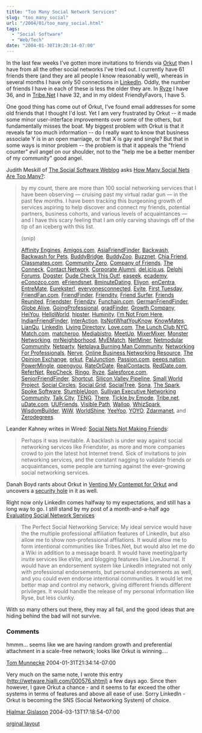 ```yaml
---
title: "Too Many Social Network Services"
slug: "too_many_social"
url: "/2004/01/too_many_social.html"
tags:
  - "Social Software"
  - "Web/Tech"
date: "2004-01-30T19:20:14-07:00"
---
```

<p>In the last few weeks I've gotten more invitations to friends via <a href="http://www.orkut.com/Profile.aspx?uid=2789681602836776519">Orkut</a> then I have from all the other social networks I've tried out. I currently have 61 friends there (and they are all people I know reasonably well), whereas in several months I have only 50 connections in <a href="http://www.linkedin.com/profile?viewProfile=&amp;key=62844">LinkedIn</a>. Oddly, the number of friends I have in each of these is less the older they are. In <a href="http://www.ryze.com/go/ChristopherA">Ryze</a> I have 36, and in <a href="http://cluster.tribe.net/tribe/servlet/template/pub,pcard,PeopleCard.vm?personid=ce34093a-3c72-4954-b52f-3d6bc51884af">Tribe.Net</a> I have 32, and in my oldest FriendlyFavors, I have 5.</p>
<p>One good thing has come out of Orkut, I've found email addresses for some old friends that I thought I'd lost. Yet I am very frustrated by Orkut -- it made some minor user-interface improvements over some of the others, but fundamentally misses the boat. My biggest problem with Orkut is that it reveals far too much information -- do I really want to know that business associate Y is in an open marriage, or that X is gay and single? But that in some ways is minor problem -- the problem is that it appeals the "friend counter" evil angel on our shoulder, not to the "help me be a better member of my community" good angel.</p>
<p>Judith Meskill of <a href="http://socialsoftware.weblogsinc.com/">The Social Software Weblog</a> asks <a href="http://socialsoftware.weblogsinc.com/entry/6832739961761474/">How Many Social Nets Are Too Many?</a>:<br />
<blockquote>by my count, there are more than 100 social networking services that I have been observing — cruising past my virtual radar gun — in the past few months. I have been tracking this burgeoning growth of services aspiring to help discover and connect my friends, potential partners, business cohorts, and various levels of acquaintances — and I have this scary feeling that I am only carving shavings off of the tip of an iceberg with this list.<p/>(snip)<p/><p><a href="http://www.affinityengines.com/" title="Affinity Engines">Affinity Engines</a>, <a href="http://amigos.com/" title="Amigos.com">Amigos.com</a>, <a href="http://www.asiafriendfinder.com/" title="AsiaFriendFinder">AsiaFriendFinder</a>, <a href="http://www.backwash.com/magazine.php" title="Backwash">Backwash</a>, <a href="http://backwashpets.com/magazine.php" title="Backwash for Pets">Backwash for Pets</a>, <a href="http://www.buddybridge.com/" title="BuddyBridge">BuddyBridge</a>, <a href="http://buddyzoo.com/" title="BuddyZoo">BuddyZoo</a>, <a title="Buzznet" href="http://buzznet.com/">Buzznet</a>, <a href="http://www.chiafriend.com/" title="Chia Friend">Chia Friend</a>, <a href="http://www.classmates.com/" title="Classmates.com">Classmates.com</a>, <a href="http://www.communityzero.com/" title="Community Zero">Community Zero</a>, <a href="http://www.fastcompany.com/cof/" title="Company of Friends">Company of Friends</a>, <a href="http://www.theconneck.com/" title="The Conneck">The Conneck</a>, <a href="http://www.contactnetworkcorp.com/" title="Contact Network">Contact Network</a>, <a href="http://www.corporatealumni.com/" title="Corporate Alumni">Corporate Alumni</a>, <a title="del.icio.us" href="http://del.icio.us/doc/about">del.icio.us</a>, <a href="http://www.delphiforums.com/" title="Delphi Forums">Delphi Forums</a>, <a title="Dogster" href="http://www.dogster.com/">Dogster</a>, <a href="http://www.dudecheckthisout.com/" title="Dude Check This Out">Dude Check This Out!</a>, <a href="http://www.easeek.com/" title="easeek">easeek</a>, <a href="http://www.ecademy.com/" title="ecademy">ecademy</a>, <a title="eConozco.com" href="https://www.econozco.com/">eConozco.com</a>, <a href="http://www.efriendsnet.com/" title="eFriendsnet">eFriendsnet</a>, <a href="http://www.8minutedating.com/" title="8minuteDating">8minuteDating</a>, <a href="http://www.eliyon.com/" title="Eliyon">Eliyon</a>, <a href="http://www.encentra.com/" title="enCentra">enCentra</a>, <a title="EntreMate" href="http://www.entremate.com/">EntreMate</a>, <a href="http://eurekster.com/" title="Eurekster!">Eurekster!</a>, <a href="http://www.everyonesconnected.com/" title="everyonesconnected">everyonesconnected</a>, <a href="http://www.evite.com/" title="Evite">Evite</a>, <a href="http://firsttuesday.com/" title="First Tuesday">First Tuesday</a>, <a title="FriendFan.com" href="http://www.friendfan.com/">FriendFan.com</a>, <a href="http://friendfinderinc.com/corporate/" title="FriendFinder">FriendFinder</a>, <a href="http://friendity.de/index.jsp" title="Friendity">Friendity</a>, <a href="http://www.friendsurfer.com/" title="Friend Surfer">Friend Surfer</a>, <a href="http://www.friendsreunited.com/" title="Friends Reunited">Friends Reunited</a>, <a href="http://www.friendster.com/index.jsp" title="Friendster">Friendster</a>, <a href="http://www.friendzy.com/" title="Friendzy">Friendzy</a>, <a title="Funchain.com" href="http://www.funchain.com/">Funchain.com</a>, <a href="http://www.germanfriendfinder.com/" title="GermanFriendFinder">GermanFriendFinder</a>, <a href="http://www.globealive.com/" title="Globe Alive">Globe Alive</a>, <a href="http://www.goingprofessional.com/" title="GoingProfessional">GoingProfessional</a>, <a href="http://www.gradfinder.com/" title="gradFinder">gradFinder</a>, <a href="http://www.growingco.com/" title="Growth Company">Growth Company</a>, <a href="http://www.heiyou.com/" title="HeiYou">HeiYou</a>, <a href="http://www.helloworld.com/" title="HelloWorld">HelloWorld</a>, <a href="http://www.hipstir.com/" title="hipster">hipster</a>, <a href="http://www.huminity.com/" title="Huminity">Huminity</a>, <a href="http://www.imnotfromhere.com/" title="I'm Not From Here">I&#8217;m Not From Here</a>, <a href="http://www.indianfriendfinder.com/" title="IndianFriendFinder">IndianFriendFinder</a>, <a href="http://www.interfacesoftware.com/products/interaction/ia_summary.cfm" title="InterAction">InterAction</a>, <a href="http://www.itsnotwhatyouknow.com/" title="ItsNotWhatYouKnow">ItsNotWhatYouKnow</a>, <a href="http://www.knowmates.com/" title="KnowMates">KnowMates</a>, <a href="http://lianqu.com.cn/" title="LianQu">LianQu</a>, <a href="https://www.linkedin.com/" title="LinkedIn">LinkedIn</a>, <a href="http://www.livingdirectory.org/" title="Living Directory">Living Directory</a>, <a href="http://love.com/" title="Love.com">Love.com</a>, <a href="http://www.thelunchclub.net/" title="The Lunch Club NYC">The Lunch Club NYC</a>, <a href="http://match.com/" title="Match.com">Match.com</a>, <a href="http://www.matcheroo.com/" title="matcheroo">matcheroo</a>, <a href="http://mediabistro.com/" title="Mediabistro">Mediabistro</a>, <a href="http://www.meetup.com/" title="MeetUp">MeetUp</a>, <a title="MixerMixer" href="http://www.mixermixer.com/">MixerMixer</a>, <a href="http://network.monster.com/NewEntry.aspx?mode=one" title="Monster Networking">Monster Networking</a>, <a href="http://www.mrneighborhood.com/" title="mrNeighborhood">mrNeighborhood</a>, <a href="http://www.myematch.com/" title="MyEMatch">MyEMatch</a>, <a href="http://www.netminer.com/" title="NetMiner">NetMiner</a>, <a href="http://www.netmodular.com/" title="Netmodular Community">Netmodular Community</a>, <a href="http://www.netparty.com/" title="Netparty">Netparty</a>, <a href="http://www.netplaya.com/" title="Netplaya Burning Man Community">Netplaya Burning Man Community</a>, <a href="http://www.networkingforprofessionals.com/" title="Networking For Professionals">Networking For Professionals</a>, <a href="http://www.nerve.com/" title="Nerve">Nerve</a>, <a href="http://www.onlinebusinessnetworking.com/" title="Online Business Networking Resource">Online Business Networking Resource</a>, <a href="https://www.opinion-exchange.com/" title="The Opinion Exchange">The Opinion Exchange</a>, <a href="http://www.orkut.com/" title="orkut">orkut</a>, <a href="http://www.paljunction.com/" title="PalJunction">PalJunction</a>, <a href="http://passion.com/" title="Passion.com">Passion.com</a>, <a href="http://www.peepsnation.com/" title="peeps nation">peeps nation</a>, <a href="http://www.powermingle.com/home.asp" title="PowerMingle">PowerMingle</a>, <a href="http://www.qpengyou.com/" title="qpengyou">qpengyou</a>, <a href="http://www.rateordate.com/" title="RateOrDate">RateOrDate</a>, <a href="http://www.realcontacts.com/" title="RealContacts">RealContacts</a>, <a title="RedDate.com" href="http://www.reddate.com/">RedDate.com</a>, <a href="http://www.refernet.net/" title="ReferNet">ReferNet</a>, <a href="http://www.repcheck.com/" title="RepCheck">RepCheck</a>, <a href="http://www.ringo.com/" title="Ringo">Ringo</a>, <a href="http://www.ryze.com/" title="Ryze">Ryze</a>, <a href="http://www.salesforce.com/us/index.jsp" title="Salesforce.com">Salesforce.com</a>, <a href="http://www.seniorfriendfinder.com/" title="SeniorFriendFinder">SeniorFriendFinder</a>, <a href="http://www.shortcut.nu/" title="Shortcut">Shortcut</a>, <a href="http://www.siliconvalleypipeline.com/" title="Silicon Valley Pipeline">Silicon Valley Pipeline</a>, <a href="http://smallworld.columbia.edu/" title="Small World Project">Small World Project</a>, <a href="http://www.socialcircles.com/" title="Social Circles">Social Circles</a>, <a href="http://www.socialgrid.com/" title="Social Grid">Social Grid</a>, <a href="http://socialtree.com/" title="SocialTree">SocialTree</a>, <a href="http://www.sona.com/" title="Sona">Sona</a>, <a href="http://www.thespark.com/" title="The Spark">The Spark</a>, <a href="http://www.spoke.com/" title="Spoke Software">Spoke Software</a>, <a href="http://www.stumbleupon.com/" title="StumbleUpon">StumbleUpon</a>, <a href="http://www.sullivanexecutive.com/community.html" title="Sullivan Executive Networking Community">Sullivan Executive Networking Community</a>, <a href="http://www.talkcity.com/" title="Talk City">Talk City</a>, <a href="http://teng.scottopia.com/" title="TENG">TENG</a>, <a href="http://www.there.com/" title="There">There</a>, <a href="http://www.emode.com/" title="Tickle by Emode">Tickle by Emode</a>, <a href="http://cluster.tribe.net/tribe/servlet/" title="Tribe.net">Tribe.net</a>, <a href="http://www.udate.com/" title="uDate.com">uDate.com</a>, <a href="http://www.uufriends.com/" title="UUFriends">UUFriends</a>, <a href="http://www.visiblepath.com/" title="visiblepath">Visible Path</a>, <a href="http://mywallop.com/" title="Wallop">Wallop</a>, <a title="WhizSpark" href="http://www.whizspark.com/">WhizSpark</a>, <a target=" _blank=" href="http://www.wisdombuilder.com/" title="WisdomBuilder">WisdomBuilder</a>, <a title="WiW" href="http://www.wiw.hu/hu/index.php">WiW</a>, <a href="http://www.worldshine.com/" title="WorldShine (the rebirth of sixdegrees.com)">WorldShine</a>, <a href="http://www.yeeyoo.com/" title="YeeYoo">YeeYoo</a>, <a href="http://www.yoyonet.cn/" title="YOYO">YOYO</a>, <a href="http://www.zdarmanet.net/" title="Zdarmanet">Zdarmanet</a>, and <a href="http://www.zerodegrees.com/" title="Zerodegrees">Zerodegrees</a>.</blockquote></p>
<p>Leander Kahney writes in Wired: <a title="Wired News: Social Nets Not Making Friends" href="http://www.wired.com/news/culture/0,1284,62070,00.html?tw=wn_tophead_3">Social Nets Not Making Friends</a>:<br />
<blockquote>Perhaps it was inevitable. A backlash is under way against social networking services like Friendster, as more and more companies crowd to join the latest hot Internet trend. Sick of invitations to join networking services, and the constant nagging to validate friends or acquaintances, some people are turning against the ever-growing social networking services.</blockquote></p>
<p>Danah Boyd rants about Orkut in <a href="http://www.zephoria.org/thoughts/archives/2004/01/30/venting_my_contempt_for_orkut.html">Venting My Contempt for Orkut</a> and uncovers a <a href="http://www.zephoria.org/thoughts/archives/2004/01/30/orkut_pissyness_round_2.html">security hole</a> in it as well.</p>
<p>Right now only LinkedIn comes halfway to my expectations, and still has a long way to go. I still stand by my post of a month-and-a-half ago <a href="http://www.lifewithalacrity.com/2003/12/evaluating_soci.html">Evaluating Social Network Services</a><br />
<blockquote>The Perfect Social Networking Service: My ideal service would have the the multiple professional affiliation features of LinkedIn, but also allow me to show non-professional affilations. It would allow me to form intentional communities like Tribes.Net, but would also let me do a Wiki in addition to a message board. It would have meeting/party invite services like eVite, and blogging features like LiveJournal. It would have an endorsement system like LinkedIn integrated not only with professional endorsements, but personal endorsements as well, and you could even endorse intentional communities. It would let me better map and control my network, giving different friends different privileges. It would handle the release of my personal information like Ryse, but less clunky. </blockquote></p>
<p>With so many others out there, they may all fail, and the good ideas that are hiding behind the bad will not survive.<br />
</p>
<footer><h3>Comments</h3>
<div class="u-comment h-cite">
<p class="p-content p-name">hmmm... seems like we are having random growth and preferential attachment in a scale-free network; looks like Orkut is winning....
</p>
<a class="u-author h-card" href="http://www.munnecke.com/blog">Tom Munnecke</a>
<time class="dt-published" datetime="2004-01-31T21:34:14-07:00">2004-01-31T21:34:14-07:00</time>
</div>
<div class="u-comment h-cite">
<p class="p-content p-name">Very much on the same note, I wrote this entry (<a href="http://wetware.hjalli.com/000576.shtml)">http://wetware.hjalli.com/000576.shtml)</a> a few days ago. Since then however, I gave Orkut a chance - and it seems to far exceed the other systems in terms of features and above all ease of use. Sorry LinkedIn - Orkut is becoming the SNS (Social Networking System) of choice.
</p>
<a class="u-author h-card" href="http://wetware.hjalli.com">Hjalmar Gislason</a>
<time class="dt-published" datetime="2004-03-13T17:18:54-07:00">2004-03-13T17:18:54-07:00</time>
</div>
</footer>
<p class="previous"><a href="/previous/2004/01/too_many_social.html" rel="syndication">orginal layout</a></p>
